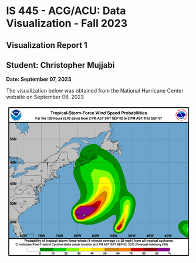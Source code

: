 IS 445 - ACG/ACU: Data Visualization - Fall 2023
===============================================
Visualization Report 1
-----------------------
Student: Christopher Mujjabi
----------------------------
**Date: September 07, 2023**

The visualization below was obtained from the National Hurricane Center website on September 06, 2023 

![Alt text](image.png)